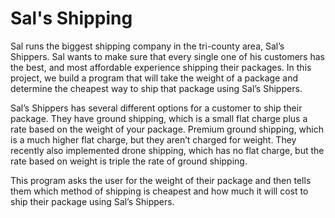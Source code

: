 # Sal's Shipping
Sal runs the biggest shipping company in the tri-county area, Sal’s Shippers. Sal wants to make sure that every single one of his customers has the best, and most affordable experience shipping their packages. In this project, we build a program that will take the weight of a package and determine the cheapest way to ship that package using Sal’s Shippers.

Sal’s Shippers has several different options for a customer to ship their package. They have ground shipping, which is a small flat charge plus a rate based on the weight of your package. Premium ground shipping, which is a much higher flat charge, but they aren’t charged for weight. They recently also implemented drone shipping, which has no flat charge, but the rate based on weight is triple the rate of ground shipping.

This program  asks the user for the weight of their package and then tells them which method of shipping is cheapest and how much it will cost to ship their package using Sal’s Shippers.
